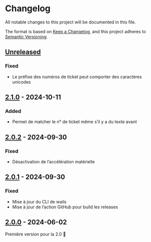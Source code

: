 # Changelog

All notable changes to this project will be documented in this file.

The format is based on [Keep a Changelog](https://keepachangelog.com/en/1.1.0/),
and this project adheres to [Semantic Versioning](https://semver.org/spec/v2.0.0.html).

## [Unreleased]

### Fixed

- Le préfixe des numéros de ticket peut comporter des caractères unicodes

## [2.1.0] - 2024-10-11

### Added

- Permet de matcher le n° de ticket même s’il y a du texte avant

## [2.0.2] - 2024-09-30

### Fixed

- Désactivation de l’accélération matérielle

## [2.0.1] - 2024-09-30

### Fixed

- Mise à jour du CLI de wails
- Mise à jour de l’action GitHub pour build les releases

## [2.0.0] - 2024-06-02

Première version pour la 2.0 🚀

[Unreleased]: https://github.com/umanit/toggl-redmine/compare/2.1.0...HEAD

[2.1.0]: https://github.com/umanit/toggl-redmine/compare/2.0.2...2.1.0

[2.0.2]: https://github.com/umanit/toggl-redmine/compare/2.0.1...2.0.2

[2.0.1]: https://github.com/umanit/toggl-redmine/compare/2.0.0...2.0.1

[2.0.0]: https://github.com/umanit/toggl-redmine/releases/tag/2.0.0
